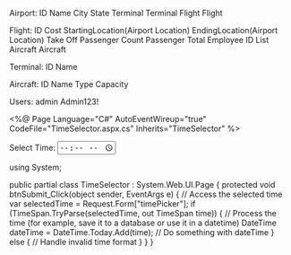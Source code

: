 Airport:
ID
Name
City
State
Terminal Terminal
Flight Flight


Flight:
ID
Cost
StartingLocation(Airport Location)
EndingLocation(Airport Location)
Take Off
Passenger Count
Passenger Total
Employee ID List
Aircraft Aircraft

Terminal:
ID
Name

Aircraft:
ID
Name
Type
Capacity

Users: 
admin
Admin123!


<%@ Page Language="C#" AutoEventWireup="true" CodeFile="TimeSelector.aspx.cs" Inherits="TimeSelector" %>

<!DOCTYPE html>
<html xmlns="http://www.w3.org/1999/xhtml">
<head runat="server">
    <title>Time Selector</title>
</head>
<body>
    <form id="form1" runat="server">
        <div>
            <label for="timePicker">Select Time:</label>
            <input type="time" id="timePicker" runat="server" />
            <asp:Button ID="btnSubmit" runat="server" Text="Submit" OnClick="btnSubmit_Click" />
        </div>
    </form>
</body>
</html>

using System;

public partial class TimeSelector : System.Web.UI.Page
{
    protected void btnSubmit_Click(object sender, EventArgs e)
    {
        // Access the selected time
        var selectedTime = Request.Form["timePicker"];
        if (TimeSpan.TryParse(selectedTime, out TimeSpan time))
        {
            // Process the time (for example, save it to a database or use it in a datetime)
            DateTime dateTime = DateTime.Today.Add(time);
            // Do something with dateTime
        }
        else
        {
            // Handle invalid time format
        }
    }
}

